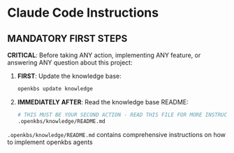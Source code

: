 # Claude Code Instructions

## MANDATORY FIRST STEPS
**CRITICAL**: Before taking ANY action, implementing ANY feature, or answering ANY question about this project:

1. **FIRST**: Update the knowledge base:
   ```bash
   openkbs update knowledge
   ```

2. **IMMEDIATELY AFTER**: Read the knowledge base README:
   ```bash
   # THIS MUST BE YOUR SECOND ACTION - READ THIS FILE FOR MORE INSTRUCTIONS
   .openkbs/knowledge/README.md
   ```

`.openkbs/knowledge/README.md` contains comprehensive instructions on how to implement openkbs agents